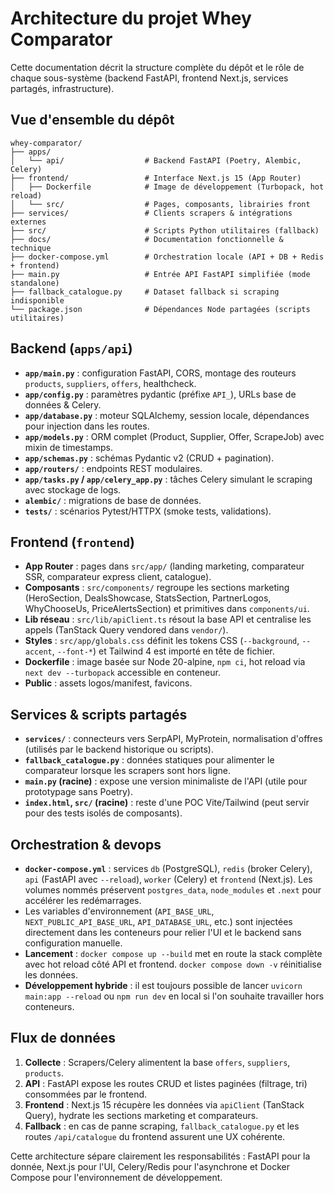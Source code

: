 # Architecture du projet Whey Comparator

Cette documentation décrit la structure complète du dépôt et le rôle de chaque sous-système (backend FastAPI, frontend Next.js, services partagés, infrastructure).

## Vue d'ensemble du dépôt

```
whey-comparator/
├── apps/
│   └── api/                  # Backend FastAPI (Poetry, Alembic, Celery)
├── frontend/                 # Interface Next.js 15 (App Router)
│   ├── Dockerfile            # Image de développement (Turbopack, hot reload)
│   └── src/                  # Pages, composants, librairies front
├── services/                 # Clients scrapers & intégrations externes
├── src/                      # Scripts Python utilitaires (fallback)
├── docs/                     # Documentation fonctionnelle & technique
├── docker-compose.yml        # Orchestration locale (API + DB + Redis + frontend)
├── main.py                   # Entrée API FastAPI simplifiée (mode standalone)
├── fallback_catalogue.py     # Dataset fallback si scraping indisponible
└── package.json              # Dépendances Node partagées (scripts utilitaires)
```

## Backend (`apps/api`)

- **`app/main.py`** : configuration FastAPI, CORS, montage des routeurs `products`, `suppliers`, `offers`, healthcheck.
- **`app/config.py`** : paramètres pydantic (préfixe `API_`), URLs base de données & Celery.
- **`app/database.py`** : moteur SQLAlchemy, session locale, dépendances pour injection dans les routes.
- **`app/models.py`** : ORM complet (Product, Supplier, Offer, ScrapeJob) avec mixin de timestamps.
- **`app/schemas.py`** : schémas Pydantic v2 (CRUD + pagination).
- **`app/routers/`** : endpoints REST modulaires.
- **`app/tasks.py` / `app/celery_app.py`** : tâches Celery simulant le scraping avec stockage de logs.
- **`alembic/`** : migrations de base de données.
- **`tests/`** : scénarios Pytest/HTTPX (smoke tests, validations).

## Frontend (`frontend`)

- **App Router** : pages dans `src/app/` (landing marketing, comparateur SSR, comparateur express client, catalogue).
- **Composants** : `src/components/` regroupe les sections marketing (HeroSection, DealsShowcase, StatsSection, PartnerLogos, WhyChooseUs, PriceAlertsSection) et primitives dans `components/ui`.
- **Lib réseau** : `src/lib/apiClient.ts` résout la base API et centralise les appels (TanStack Query vendored dans `vendor/`).
- **Styles** : `src/app/globals.css` définit les tokens CSS (`--background`, `--accent`, `--font-*`) et Tailwind 4 est importé en tête de fichier.
- **Dockerfile** : image basée sur Node 20-alpine, `npm ci`, hot reload via `next dev --turbopack` accessible en conteneur.
- **Public** : assets logos/manifest, favicons.

## Services & scripts partagés

- **`services/`** : connecteurs vers SerpAPI, MyProtein, normalisation d'offres (utilisés par le backend historique ou scripts).
- **`fallback_catalogue.py`** : données statiques pour alimenter le comparateur lorsque les scrapers sont hors ligne.
- **`main.py` (racine)** : expose une version minimaliste de l'API (utile pour prototypage sans Poetry).
- **`index.html`, `src/` (racine)** : reste d'une POC Vite/Tailwind (peut servir pour des tests isolés de composants).

## Orchestration & devops

- **`docker-compose.yml`** : services `db` (PostgreSQL), `redis` (broker Celery), `api` (FastAPI avec `--reload`), `worker` (Celery) et `frontend` (Next.js). Les volumes nommés préservent `postgres_data`, `node_modules` et `.next` pour accélérer les redémarrages.
- Les variables d'environnement (`API_BASE_URL`, `NEXT_PUBLIC_API_BASE_URL`, `API_DATABASE_URL`, etc.) sont injectées directement dans les conteneurs pour relier l'UI et le backend sans configuration manuelle.
- **Lancement** : `docker compose up --build` met en route la stack complète avec hot reload côté API et frontend. `docker compose down -v` réinitialise les données.
- **Développement hybride** : il est toujours possible de lancer `uvicorn main:app --reload` ou `npm run dev` en local si l'on souhaite travailler hors conteneurs.

## Flux de données

1. **Collecte** : Scrapers/Celery alimentent la base `offers`, `suppliers`, `products`.
2. **API** : FastAPI expose les routes CRUD et listes paginées (filtrage, tri) consommées par le frontend.
3. **Frontend** : Next.js 15 récupère les données via `apiClient` (TanStack Query), hydrate les sections marketing et comparateurs.
4. **Fallback** : en cas de panne scraping, `fallback_catalogue.py` et les routes `/api/catalogue` du frontend assurent une UX cohérente.

Cette architecture sépare clairement les responsabilités : FastAPI pour la donnée, Next.js pour l'UI, Celery/Redis pour l'asynchrone et Docker Compose pour l'environnement de développement.
